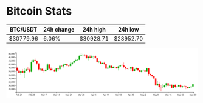 # Bitcoin Stats

BTC/USDT|24h change|24h high|24h low|
|---|---|---|---|
|$30779.96|6.06%|$30928.71|$28952.70|

<img src="./chart.svg">
